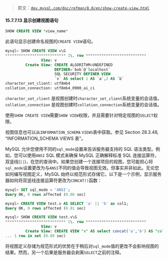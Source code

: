 > 原文：[`dev.mysql.com/doc/refman/8.0/en/show-create-view.html`](https://dev.mysql.com/doc/refman/8.0/en/show-create-view.html)

#### 15.7.7.13 显示创建视图语句

```sql
SHOW CREATE VIEW *view_name*
```

此语句显示创建命名视图的`CREATE VIEW`语句。

```sql
mysql> SHOW CREATE VIEW v\G
*************************** 1\. row ***************************
                View: v
         Create View: CREATE ALGORITHM=UNDEFINED
                      DEFINER=`bob`@`localhost`
                      SQL SECURITY DEFINER VIEW
                      `v` AS select 1 AS `a`,2 AS `b`
character_set_client: utf8mb4
collation_connection: utf8mb4_0900_ai_ci
```

`character_set_client` 是视图创建时`character_set_client`系统变量的会话值。`collation_connection` 是视图创建时`collation_connection`系统变量的会话值。

使用`SHOW CREATE VIEW`需要`SHOW VIEW`权限，并且需要针对特定视图的`SELECT`权限。

视图信息也可以从`INFORMATION_SCHEMA` `VIEWS`表中获取。参见 Section 28.3.48, “INFORMATION_SCHEMA VIEWS 表”。

MySQL 允许您使用不同的`sql_mode`设置来告诉服务器支持的 SQL 语法类型。例如，您可以使用`ANSI` SQL 模式来确保 MySQL 正确解释标准 SQL 连接运算符，双竖线(`||`)，在您的查询中。如果您创建一个连接项目的视图，您可能担心将`sql_mode`设置更改为与`ANSI`不同的值会导致视图无效。但事实并非如此。无论您如何编写视图定义，MySQL 始终以规范形式存储它。以下是一个示例，显示服务器如何将双竖线连接运算符更改为`CONCAT()`函数：

```sql
mysql> SET sql_mode = 'ANSI';
Query OK, 0 rows affected (0.00 sec)

mysql> CREATE VIEW test.v AS SELECT 'a' || 'b' as col1;
Query OK, 0 rows affected (0.01 sec)

mysql> SHOW CREATE VIEW test.v\G
*************************** 1\. row ***************************
                View: v
         Create View: CREATE VIEW "v" AS select concat('a','b') AS "col1"
... 1 row in set (0.00 sec)
```

将视图定义存储为规范形式的优势在于稍后对`sql_mode`值的更改不会影响视图的结果。然而，另一个后果是服务器会剥离`SELECT`之前的注释。
